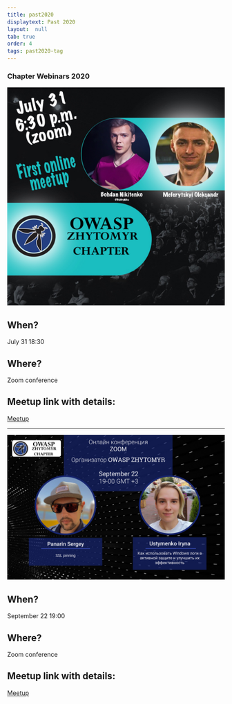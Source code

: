 ```yaml
---
title: past2020
displaytext: Past 2020
layout:  null
tab: true
order: 4
tags: past2020-tag
---
```


### Chapter Webinars 2020

![OWASP ZHYTOMYR 2020](assets/images/meetup/owasp_promo31.jpg "OWASP Zhytomyr 2020")

## When?
July 31
18:30

## Where?
Zoom conference

## Meetup link with details:
[Meetup](https://www.meetup.com/ru-RU/OWASP-Zhytomyr-Chapter/events/271985702/)

--------------------------------------------------------------------------------


![OWASP ZHYTOMYR 2020](assets/images/meetup/OWASP_promo2.jpg "OWASP Zhytomyr 2020")

## When?
September 22
19:00

## Where?
Zoom conference

## Meetup link with details:
[Meetup](https://www.meetup.com/OWASP-Zhytomyr-Chapter/events/273139282/?isFirstPublish=true)